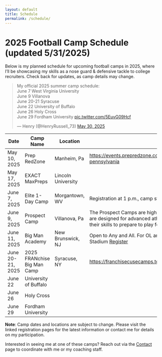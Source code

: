 ```yaml
---
layout: default
title: Schedule
permalink: /schedule/
---
```

# 2025 Football Camp Schedule (updated 5/31/2025)

Below is my planned schedule for upcoming football camps in 2025, where I’ll be showcasing my skills as a nose guard & defensive tackle to college recruiters. Check back for updates, as camp details may change.

<blockquote class="twitter-tweet"><p lang="en" dir="ltr">My official 2025 summer camp schedule:<br>June 7 West Virginia University <br>June 9 Villanova<br>June 20-21 Syracuse <br>June 22 University of Buffalo<br>June 26 Holy Cross<br>June 29 Fordham University <a href="https://t.co/5EuvG09Hcf">pic.twitter.com/5EuvG09Hcf</a></p>&mdash; Henry (@HenryRussell_73) <a href="https://twitter.com/HenryRussell_73/status/1928522307330330893?ref_src=twsrc%5Etfw">May 30, 2025</a></blockquote> <script async src="https://platform.twitter.com/widgets.js" charset="utf-8"></script>

| Date                  | Camp Name                                | Location       | Details                                                                                     |
|-----------------------|------------------------------------------|----------------|---------------------------------------------------------------------------------------------|
| May 10, 2025  | Prep RedZone | Manheim, Pa | https://events.prepredzone.com/e/1497/register/combine-series-pennsylvania
| May 17, 2025 | EXACT MaxPreps | Lincoln University
| June 7, 2025  | Elite 1-Day Camp                         | Morgantown, WV | Registration at 1 p.m., camp starts at 2 p.m |
| June 9, 2025          | Prospect Camp                            | Villanova, Pa | The Prospect Camps are highly intense and competitive camps that are designed for advanced athletes who are searching to enhance their skills to prepare to play football beyond the high school level. 
| June 11, 2025 | Big Man Academy                       | New Brunswick, NJ     | Open to Any and All. For OL and DL. Check-In Begins: 1:30PM SHI Stadium  [Register](https://scarletknights.com/sports/2025/2/27/2025-rutgers-football-camps.aspx) |
| June 20-21, 2025 | 2025 FRANchise Big Man Camp              | Syracuse, NY  | https://franchisecusecamps.totalcamps.com/shop/product/439095
| June 22 | University of Buffalo
| June 26 | Holy Cross
| June 29 | Fordham University


**Note**: Camp dates and locations are subject to change. Please visit the linked registration pages for the latest information or contact me for details on my participation.

Interested in seeing me at one of these camps? Reach out via the [Contact](/contact/) page to coordinate with me or my coaching staff.

